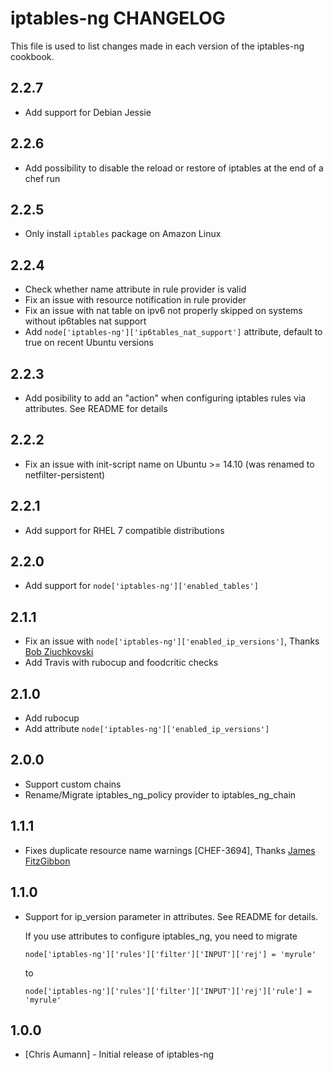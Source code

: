 iptables-ng CHANGELOG
=====================

This file is used to list changes made in each version of the iptables-ng cookbook.

2.2.7
-----

- Add support for Debian Jessie

2.2.6
-----

- Add possibility to disable the reload or restore of iptables at the end of a chef run

2.2.5
-----

- Only install `iptables` package on Amazon Linux

2.2.4
-----

- Check whether name attribute in rule provider is valid
- Fix an issue with resource notification in rule provider
- Fix an issue with nat table on ipv6 not properly skipped on systems without ip6tables nat support
- Add `node['iptables-ng']['ip6tables_nat_support']` attribute, default to true on recent Ubuntu
  versions

2.2.3
-----

- Add posibility to add an "action" when configuring iptables rules via attributes. See README for
  details

2.2.2
-----

- Fix an issue with init-script name on Ubuntu >= 14.10 (was renamed to netfilter-persistent)

2.2.1
-----

- Add support for RHEL 7 compatible distributions


2.2.0
-----

- Add support for `node['iptables-ng']['enabled_tables']`


2.1.1
-----

- Fix an issue with `node['iptables-ng']['enabled_ip_versions']`, Thanks [Bob Ziuchkovski](https://github.com/ziuchkovski)
- Add Travis with rubocup and foodcritic checks

2.1.0
-----

- Add rubocup
- Add attribute `node['iptables-ng']['enabled_ip_versions']`


2.0.0
-----

- Support custom chains
- Rename/Migrate iptables\_ng\_policy provider to iptables\_ng\_chain

1.1.1
-----

- Fixes duplicate resource name warnings [CHEF-3694], Thanks [James FitzGibbon](http://github.com/jf647)

1.1.0
-----

- Support for ip\_version parameter in attributes. See README for details.

  If you use attributes to configure iptables\_ng, you need to migrate

  ```node['iptables-ng']['rules']['filter']['INPUT']['rej'] = 'myrule'```

  to

  ```node['iptables-ng']['rules']['filter']['INPUT']['rej']['rule'] = 'myrule'```


1.0.0
-----
- [Chris Aumann] - Initial release of iptables-ng
